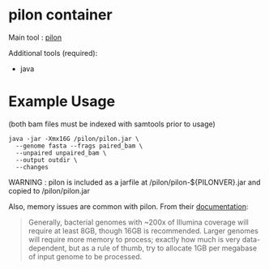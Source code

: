 # pilon container

Main tool : [pilon](https://github.com/broadinstitute/pilon)

Additional tools (required):
* java

# Example Usage
(both bam files must be indexed with samtools prior to usage)
```
java -jar -Xmx16G /pilon/pilon.jar \
  --genome fasta --frags paired_bam \
  --unpaired unpaired_bam \
  --output outdir \
  --changes
```

WARNING : pilon is included as a jarfile at /pilon/pilon-${PILONVER}.jar and copied to /pilon/pilon.jar

Also, memory issues are common with pilon. From their [documentation](https://github.com/broadinstitute/pilon/wiki/Requirements-&-Usage):
> Generally, bacterial genomes with ~200x of Illumina coverage will require at least 8GB, though 16GB is recommended.
> Larger genomes will require more memory to process; exactly how much is very data-dependent, but as a rule of thumb, try to allocate 1GB per megabase of input genome to be processed.
